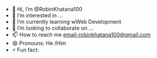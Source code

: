 - 👋 Hi, I’m @RobinKhatana100
- 👀 I’m interested in ...
- 🌱 I’m currently learning wWeb Development 
- 💞️ I’m looking to collaborate on ...
- 📫 How to reach me email-robinkhatana100@gmail.com
- 😄 Pronouns: He /Him
- ⚡ Fun fact: 

<!---
RobinKhatana100/RobinKhatana100 is a ✨ special ✨ repository because its `README.md` (this file) appears on your GitHub profile.
You can click the Preview link to take a look at your changes.
--->
